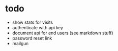 # todo

- show stats for visits
- authenticate with api key
- document api for end users (see markdown stuff)
- password reset link
- mailgun